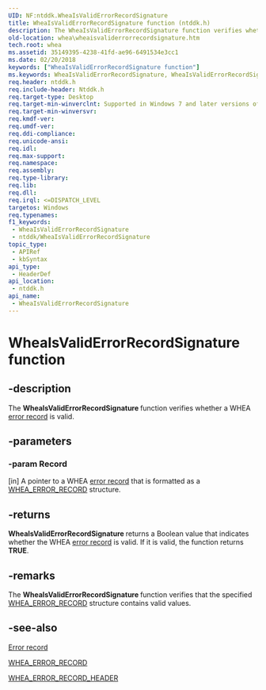 ```yaml
---
UID: NF:ntddk.WheaIsValidErrorRecordSignature
title: WheaIsValidErrorRecordSignature function (ntddk.h)
description: The WheaIsValidErrorRecordSignature function verifies whether a WHEA error record is valid.
old-location: whea\wheaisvaliderrorrecordsignature.htm
tech.root: whea
ms.assetid: 35149395-4238-41fd-ae96-6491534e3cc1
ms.date: 02/20/2018
keywords: ["WheaIsValidErrorRecordSignature function"]
ms.keywords: WheaIsValidErrorRecordSignature, WheaIsValidErrorRecordSignature function [WHEA Drivers and Applications], ntddk/WheaIsValidErrorRecordSignature, whea.wheaisvaliderrorrecordsignature, whearef2_6ba74e00-cc1f-49e9-b6ee-b300571eb412.xml
req.header: ntddk.h
req.include-header: Ntddk.h
req.target-type: Desktop
req.target-min-winverclnt: Supported in Windows 7 and later versions of Windows.
req.target-min-winversvr: 
req.kmdf-ver: 
req.umdf-ver: 
req.ddi-compliance: 
req.unicode-ansi: 
req.idl: 
req.max-support: 
req.namespace: 
req.assembly: 
req.type-library: 
req.lib: 
req.dll: 
req.irql: <=DISPATCH_LEVEL
targetos: Windows
req.typenames: 
f1_keywords:
 - WheaIsValidErrorRecordSignature
 - ntddk/WheaIsValidErrorRecordSignature
topic_type:
 - APIRef
 - kbSyntax
api_type:
 - HeaderDef
api_location:
 - ntddk.h
api_name:
 - WheaIsValidErrorRecordSignature
---
```


# WheaIsValidErrorRecordSignature function


## -description

The <b>WheaIsValidErrorRecordSignature </b>function verifies whether a WHEA <a href="/windows-hardware/drivers/whea/error-records">error record</a> is valid.

## -parameters

### -param Record 

[in]
A pointer to a WHEA <a href="/windows-hardware/drivers/whea/error-records">error record</a> that is formatted as a <a href="/windows-hardware/drivers/ddi/ntddk/ns-ntddk-_whea_error_record">WHEA_ERROR_RECORD</a> structure.

## -returns

<b>WheaIsValidErrorRecordSignature </b>returns a Boolean value that indicates whether the WHEA <a href="/windows-hardware/drivers/whea/error-records">error record</a> is valid. If it is valid, the function returns <b>TRUE</b>.

## -remarks

The <b>WheaIsValidErrorRecordSignature </b>function verifies that the specified <a href="/windows-hardware/drivers/ddi/ntddk/ns-ntddk-_whea_error_record">WHEA_ERROR_RECORD</a> structure contains valid values.

## -see-also

<a href="/windows-hardware/drivers/whea/error-records">Error record</a>



<a href="/windows-hardware/drivers/ddi/ntddk/ns-ntddk-_whea_error_record">WHEA_ERROR_RECORD</a>



<a href="/windows-hardware/drivers/ddi/ntddk/ns-ntddk-_whea_error_record_header">WHEA_ERROR_RECORD_HEADER</a>
